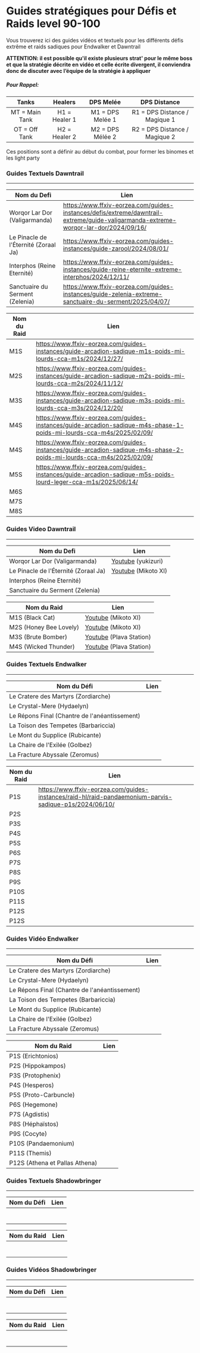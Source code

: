 # Guides stratégiques pour Défis et Raids level 90-100

Vous trouverez ici des guides vidéos et textuels pour les différents défis extrême et raids sadiques pour Endwalker et Dawntrail

**ATTENTION: il est possible qu'il existe plusieurs strat' pour le même boss et que la stratégie décrite en vidéo et celle écrite divergent, il conviendra donc de discuter avec l’équipe de la stratégie à appliquer**

##### Pour Rappel:

|     Tanks      |    Healers    |    DPS Melée     |         DPS Distance          |
| :------------: | :-----------: | :--------------: | :---------------------------: |
| MT = Main Tank | H1 = Healer 1 | M1 = DPS Melée 1 | R1 = DPS Distance / Magique 1 |
| OT = Off Tank  | H2 = Healer 2 | M2 = DPS Mélée 2 | R2 = DPS Distance / Magique 2 |

Ces positions sont a définir au début du combat, pour former les binomes et les light party

### Guides Textuels Dawntrail
---

| Nom du Defi                          | Lien                                                         |
| ------------------------------------ | ------------------------------------------------------------ |
| Worqor Lar Dor (Valigarmanda)        | https://www.ffxiv-eorzea.com/guides-instances/defis/extreme/dawntrail-extreme/guide-valigarmanda-extreme-worqor-lar-dor/2024/09/16/ |
| Le Pinacle de l'Éternité (Zoraal Ja) | https://www.ffxiv-eorzea.com/guides-instances/guide-zarool/2024/08/01/ |
| Interphos (Reine Eternité)           | https://www.ffxiv-eorzea.com/guides-instances/guide-reine-eternite-extreme-interphos/2024/12/11/                                                             |
| Sanctuaire du Serment (Zelenia)      | https://www.ffxiv-eorzea.com/guides-instances/guide-zelenia-extreme-sanctuaire-du-serment/2025/04/07/                                                             |             

| Nom du Raid            | Lien |
| ---------------------- | ---- |
| M1S | https://www.ffxiv-eorzea.com/guides-instances/guide-arcadion-sadique-m1s-poids-mi-lourds-cca-m1s/2024/12/27/     |              
| M2S | https://www.ffxiv-eorzea.com/guides-instances/guide-arcadion-sadique-m2s-poids-mi-lourds-cca-m2s/2024/11/12/     |              
| M3S | https://www.ffxiv-eorzea.com/guides-instances/guide-arcadion-sadique-m3s-poids-mi-lourds-cca-m3s/2024/12/20/     |              
| M4S | https://www.ffxiv-eorzea.com/guides-instances/guide-arcadion-sadique-m4s-phase-1-poids-mi-lourds-cca-m4s/2025/02/09/     |
| M4S | https://www.ffxiv-eorzea.com/guides-instances/guide-arcadion-sadique-m4s-phase-2-poids-mi-lourds-cca-m4s/2025/02/09/      |
| M5S | https://www.ffxiv-eorzea.com/guides-instances/guide-arcadion-sadique-m5s-poids-lourd-leger-cca-m1s/2025/06/14/      |
| M6S |      |  
| M7S |      |  
| M8S  |      |

### Guides Video Dawntrail
---

| Nom du Defi                          | Lien                                                         |
| ------------------------------------ | ------------------------------------------------------------ |
| Worqor Lar Dor (Valigarmanda)        | [Youtube](https://youtu.be/0BHlT9TbyJc?si=OwGUSrwjEupUWLIK) (yukizuri) |
| Le Pinacle de l'Éternité (Zoraal Ja) | [Youtube](https://www.youtube.com/watch?v=uB_-7hCoR-s) (Mikoto XI) |
| Interphos (Reine Eternité)           |                                                              |
| Sanctuaire du Serment (Zelenia)      |                                                              |

| Nom du Raid            | Lien                                                         |
| ---------------------- | ------------------------------------------------------------ |
| M1S (Black Cat)        | [Youtube](https://youtu.be/i6gyp6_MQnE?si=eOmdcs0Ph-Rv6olg) (Mikoto XI) |
| M2S (Honey Bee Lovely) | [Youtube](https://youtu.be/rEmc3AxQqDE?si=lTAOEfJvxpzZjvPV) (Mikoto XI) |
| M3S (Brute Bomber)     | [Youtube](https://youtu.be/fsyDXdss_qw?si=2SEESFVTJFkPfyWz) (Plava Station) |
| M4S (Wicked Thunder)   | [Youtube](https://youtu.be/ZioFXxs1KyQ?si=iAFuEThGwrBLBV67) (Plava Station) |


### Guides Textuels Endwalker
---

| Nom du Défi                                   | Lien |
| --------------------------------------------- | ---- |
| Le Cratere des Martyrs (Zordiarche)           |      |              
| Le Crystal-Mere (Hydaelyn)                    |      |              
| Le Répons Final (Chantre de l'anéantissement) |      |              
| La Toison des Tempetes (Barbariccia)          |      |              
| Le Mont du Supplice (Rubicante)               |      |              
| La Chaire de l'Exilée (Golbez)                |      |              
| La Fracture Abyssale (Zeromus)                |      |              

| Nom du Raid                    | Lien |
| ------------------------------ | ---- |
| P1S                            | https://www.ffxiv-eorzea.com/guides-instances/raid-hl/raid-pandaemonium-parvis-sadique-p1s/2024/06/10/     |              
| P2S                            |      |             
| P3S                            |      |          
| P4S                            |      |  
| P5S                            |      |              
| P6S                            |      |              
| P7S                            |      |              
| P8S                            |      |              
| P9S                            |      |              
| P10S                           |      |              
| P11S                           |      |              
| P12S                           |      |
| P12S                           |      |

### Guides Vidéo Endwalker
---

| Nom du Défi                                   | Lien |
| --------------------------------------------- | ---- |
| Le Cratere des Martyrs (Zordiarche)           |      |         
| Le Crystal-Mere (Hydaelyn)                    |      |             
| Le Répons Final (Chantre de l'anéantissement) |      |              
| La Toison des Tempetes (Barbariccia)          |      |              
| Le Mont du Supplice (Rubicante)               |      |              
| La Chaire de l'Exilée (Golbez)                |      |              
| La Fracture Abyssale (Zeromus)                |      |              

| Nom du Raid                    | Lien |
| ------------------------------ | ---- |
| P1S (Erichtonios)              |      |              
| P2S (Hippokampos)              |      |              
| P3S (Protophenix)              |      |              
| P4S (Hesperos)                 |      |              
| P5S (Proto-Carbuncle)          |      |              
| P6S (Hegemone)                 |      |              
| P7S (Agdistis)                 |      |              
| P8S (Héphaïstos)               |      |              
| P9S (Cocyte)                   |      |              
| P10S (Pandaemonium)            |      |              
| P11S (Themis)                  |      |              
| P12S (Athena et Pallas Athena) |      |              

### Guides Textuels Shadowbringer
---

| Nom du Défi                                   | Lien |
| --------------------------------------------- | ---- |
|                                               |      |         
|                                               |      |          
|                                               |      |            
|                                               |      |           
|                                               |      |           
|                                               |      |             
|                                               |      |  

| Nom du Raid                                   | Lien |
| --------------------------------------------- | ---- |
|                                               |      |         
|                                               |      |          
|                                               |      |            
|                                               |      |           
|                                               |      |           
|                                               |      |             
|                                               |      |


### Guides Vidéos Shadowbringer
---

| Nom du Défi                                   | Lien |
| --------------------------------------------- | ---- |
|                                               |      |         
|                                               |      |          
|                                               |      |            
|                                               |      |           
|                                               |      |           
|                                               |      |             
|                                               |      |  

| Nom du Raid                                   | Lien |
| --------------------------------------------- | ---- |
|                                               |      |         
|                                               |      |          
|                                               |      |            
|                                               |      |           
|                                               |      |           
|                                               |      |             
|                                               |      |  
